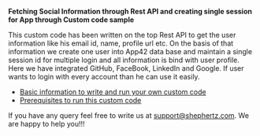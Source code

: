 __Fetching Social Information through Rest API and creating single session for App through Custom code sample__ 

This custom code has been written on the top Rest API to get the user information like his email id, name, profile url etc. On the basis of that information we create one user into App42 data base and maintain a single session id for multiple login and all information is bind with user profile. Here we have integrated GitHub, FaceBook, LinkedIn and Google. If user wants to login with every account than he can use it easily.

* [Basic information to write and run your own custom code](http://api.shephertz.com/tutorial/Server-Side-Custom-Code/?index=customcode-wrd)
* [Prerequisites to run this custom code](https://github.com/HimanshuSShephertz/SocialInfo/wiki/Prerequisites-to-run-this-custom-code)

If you have any query feel free to write us at support@shephertz.com. We are happy to help you!!!
